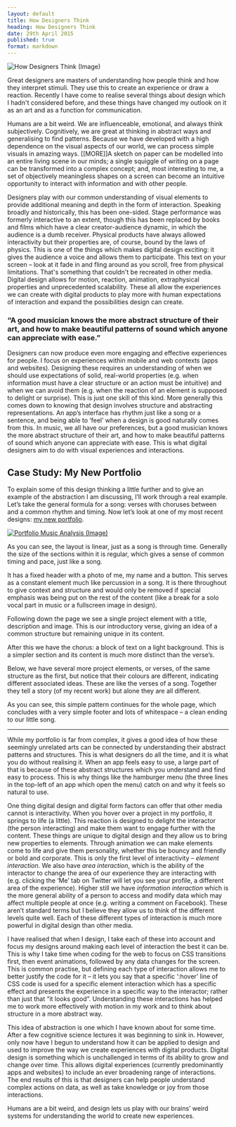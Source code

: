 ```yaml
---
layout: default
title: How Designers Think
heading: How Designers Think
date: 29th April 2015
published: true
format: markdown
---
```


![How Designers Think (Image)](https://41.media.tumblr.com/15e3922bfaee447310dc8b4494787570/tumblr_nludbae0Hi1rk6vlyo1_1280.png)

Great designers are masters of understanding how people think and how they interpret stimuli. They use this to create an&nbsp;experience or draw&nbsp;a reaction.&nbsp;Recently I have come to realise several things about design which I hadn't considered before, and these things have changed my outlook on it as an art and as a function for communication.

Humans are a bit weird. We are influenceable, emotional, and always&nbsp;think subjectively. Cognitively, we are great at thinking in abstract ways and generalising to find patterns.&nbsp;Because we have developed with a high dependence on the visual aspects of our world, we can process simple visuals in amazing ways. [[MORE]]A sketch on paper can be modelled into an entire living scene in our minds; a single squiggle of writing on a page can be transformed into a complex concept; and, most interesting to me, a set of objectively meaningless shapes on a screen can become an intuitive opportunity to interact with information and with other people.

Designers play with our common understanding of visual elements to provide&nbsp;additional meaning and depth in the form of interaction. Speaking broadly and historically, this has been one-sided. Stage performance was formerly interactive to an extent, though this has been&nbsp;replaced by&nbsp;books and films which have&nbsp;a clear creator-audience dynamic, in which the audience is a dumb receiver. Physical products have always allowed interactivity but their properties are, of course, bound by the laws of physics. This is one of the things which makes digital design exciting: it gives the audience a voice and allows them to participate. This&nbsp;text on your screen – look at it fade in and fling around as you scroll, free from physical limitations. That's something that couldn't be recreated in&nbsp;other media. Digital design allows for motion, reaction, animation, extraphysical properties and unprecedented scalability. These all allow the experiences we can create with digital products to play more with human expectations of interaction and expand the possibilities design can create.

### “A good musician knows the more abstract structure of their art, and how to make beautiful patterns of sound which anyone can appreciate with ease.”

Designers can now produce even more engaging and effective experiences for people. I focus on experiences within mobile and web contexts (apps and websites). Designing these requires an understanding of when we should use expectations of solid, real-world properties (e.g. when information must have a clear structure or an action must be intuitive) and when we can avoid them (e.g. when the reaction of an element is supposed to delight or surprise). This is just one skill of this kind. More generally this comes down to knowing that design involves structure and abstracting representations. An app’s interface has rhythm just like a song or a sentence, and being able to ‘feel’ when a design is good naturally comes from this. In music, we all have our preferences, but a good musician knows the more abstract structure of their art, and how to make beautiful patterns of sound which anyone can appreciate with ease. This is what digital designers aim to do with visual experiences and interactions.

## Case Study: My New Portfolio

To explain some of this design thinking a little further and to give an example of the abstraction I am discussing, I’ll work through a real example. Let’s take the general formula for a song: verses with choruses between and a common rhythm and timing. Now let’s look at one of my most recent designs: [my new portfolio](grahammacphee.co.uk).

[![Portfolio Music Analysis (Image)](https://40.media.tumblr.com/4c01bf911675f2b19dab5d4eec4eeb61/tumblr_nludbae0Hi1rk6vlyo2_1280.png)](http://grahammacphee.co.uk)

As you can see, the layout is linear, just as a song is through time. Generally the size of the sections within it is regular, which gives a sense of common timing and pace, just like a song.

It has a fixed header with a photo of me, my name and a button. This serves as a constant element much like percussion in a song. It is there throughout to give context and structure and would only be removed if special emphasis was being put on the rest of the content (like a break for a solo vocal part in music or a fullscreen image in design).

Following down the page we see a single project element with a title, description and image. This is our introductory verse, giving an idea of a common structure but remaining unique in its content.

After this we have the chorus: a block of text on a light background. This is a simpler section and its content is much more distinct than the verse’s.

Below, we have several more project elements, or verses, of the same structure as the first, but notice that their colours are different, indicating different associated ideas. These are like the verses of a song. Together they tell a story (of my recent work) but alone they are all different.

As you can see, this simple pattern continues for the whole page, which concludes with a very simple footer and lots of whitespace – a clean ending to our little song.

* * *

While my portfolio is far from complex, it gives a good idea of how these seemingly unrelated arts can be connected by understanding their abstract patterns and structures. This is what designers do all the time, and it is what you do without realising it. When an app feels easy to use, a large part of that is because of these abstract structures which you understand and find easy to process. This is why things like the hamburger menu (the three lines in the top-left of an app which open the menu) catch on and why it feels so natural to use.

One thing digital design and digital form factors can offer that other media cannot is interactivity. When you hover over a project in my portfolio, it springs to life (a little). This reaction is designed to delight the interactor (the person interacting) and make them want to engage further with the content. These things are unique to digital design and they allow us to bring new properties to elements. Through animation we can make elements come to life and give them personality, whether this be bouncy and friendly or bold and corporate. This is only the first level of interactivity – _element interaction_. We also have _area interaction_, which is the ability of the interactor to change the area of our experience they are interacting with (e.g. clicking the ‘Me’ tab on Twitter will let you see your profile, a different area of the experience). Higher still we have _information interaction_ which is the more general ability of a person to access and modify data which may affect multiple people at once (e.g. writing a comment on Facebook). These aren’t standard terms but I believe they allow us to think of the different levels quite well. Each of these different types of interaction is much more powerful in digital design than other media.&nbsp;

I have realised that when I design, I take each of these into account and focus my designs around making each level of interaction the best it can be. This is why I take time when coding for the web to focus on CSS transitions first, then event animations, followed by any data changes for the screen. This is common practise, but defining each type of interaction allows me to better justify the code for it – it lets you say that a specific ‘:hover’ line of CSS code is used for a specific element interaction which has a specific effect and presents the experience in a specific way to the interactor; rather than just that&nbsp;“it looks good”. Understanding these interactions has helped me to work more effectively with motion in my work and to think about structure in a more abstract way.

This idea of abstraction is one which I have known about for some time. After a few cognitive science lectures it was beginning to sink in. However, only now have I begun to understand how it can be applied to design and used to improve the way we create experiences with digital products. Digital design is something which is unchallenged in terms of its ability to grow and change over time. This allows digital experiences (currently predominantly apps and websites) to include an ever broadening range of interactions. The end results of this is that designers can help people understand complex actions on data, as well as take knowledge or joy from those interactions.

Humans are a bit weird, and design lets us play with our brains’ weird systems for understanding the world to create new experiences.
